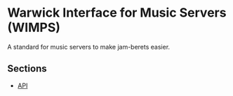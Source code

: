 # Warwick Interface for Music Servers (WIMPS)
A standard for music servers to make jam-berets easier.

## Sections
* [API](https://github.com/mcnutty26/Warwick-Interface-for-Music-Servers/blob/master/api.md)
